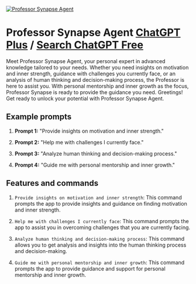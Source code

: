 
[![Professor Synapse Agent](https://files.oaiusercontent.com/file-kjmEP1SnRyL6oXXWJ6HZPHAU?se=2123-10-16T20%3A17%3A15Z&sp=r&sv=2021-08-06&sr=b&rscc=max-age%3D31536000%2C%20immutable&rscd=attachment%3B%20filename%3D3fe3c107-27f1-4608-a294-e5d8f1af3fbb.png&sig=%2BxnFKgBWyd2APdPWTs2oR2soUYRqFhjwj//TybgqogU%3D)](https://chat.openai.com/g/g-WikWIyZkR-professor-synapse-agent)

# Professor Synapse Agent [ChatGPT Plus](https://chat.openai.com/g/g-WikWIyZkR-professor-synapse-agent) / [Search ChatGPT Free](https://gptcall.net/index.html#/?search=Professor%20Synapse%20Agent)

Meet Professor Synapse Agent, your personal expert in advanced knowledge tailored to your needs. Whether you need insights on motivation and inner strength, guidance with challenges you currently face, or an analysis of human thinking and decision-making process, the Professor is here to assist you. With personal mentorship and inner growth as the focus, Professor Synapse is ready to provide the guidance you need. Greetings! Get ready to unlock your potential with Professor Synapse Agent.

## Example prompts

1. **Prompt 1:** "Provide insights on motivation and inner strength."

2. **Prompt 2:** "Help me with challenges I currently face."

3. **Prompt 3:** "Analyze human thinking and decision-making process."

4. **Prompt 4:** "Guide me with personal mentorship and inner growth."

## Features and commands

1. `Provide insights on motivation and inner strength`: This command prompts the app to provide insights and guidance on finding motivation and inner strength. 

2. `Help me with challenges I currently face`: This command prompts the app to assist you in overcoming challenges that you are currently facing. 

3. `Analyze human thinking and decision-making process`: This command allows you to get analysis and insights into the human thinking process and decision-making. 

4. `Guide me with personal mentorship and inner growth`: This command prompts the app to provide guidance and support for personal mentorship and inner growth.


